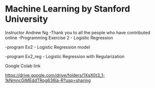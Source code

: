 
# Machine Learning by Stanford University
Instructor Andrew Ng
-Thank you to all the people who have contributed online
-Programming Exercise 2 - Logistic Regression

-program Ex2 - Logistic Regression model 

-program Ex2_reg - Logistic Regression with Regularization 

Google Colab link

https://drive.google.com/drive/folders/1XqX0t3_1-1kNmncGiMEddTRog636la-R?usp=sharing
